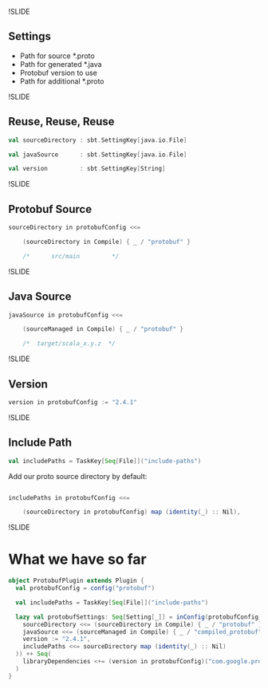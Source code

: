 !SLIDE

## Settings

+ Path for source *.proto
+ Path for generated *.java
+ Protobuf version to use
+ Path for additional *.proto

!SLIDE

## Reuse, Reuse, Reuse
```scala
val sourceDirectory	: sbt.SettingKey[java.io.File]

val javaSource 		: sbt.SettingKey[java.io.File]

val version 		: sbt.SettingKey[String]
```

!SLIDE

## Protobuf Source

```scala
sourceDirectory in protobufConfig <<= 

	(sourceDirectory in Compile) { _ / "protobuf" }

	/*      src/main         */
```

!SLIDE

## Java Source

```scala
javaSource in protobufConfig <<=

	(sourceManaged in Compile) { _ / "protobuf" }

	/*  target/scala_x.y.z  */
```

!SLIDE

## Version
```scala
version in protobufConfig := "2.4.1"
```

!SLIDE

## Include Path
```scala
val includePaths = TaskKey[Seq[File]]("include-paths")
```	
	

Add our proto source directory by default:

```scala

includePaths in protobufConfig <<= 

	(sourceDirectory in protobufConfig) map (identity(_) :: Nil),
```

!SLIDE

# What we have so far

```scala
object ProtobufPlugin extends Plugin {
  val protobufConfig = config("protobuf")

  val includePaths = TaskKey[Seq[File]]("include-paths")

  lazy val protobufSettings: Seq[Setting[_]] = inConfig(protobufConfig)(Seq(
    sourceDirectory <<= (sourceDirectory in Compile) { _ / "protobuf" },
    javaSource <<= (sourceManaged in Compile) { _ / "compiled_protobuf" },
    version := "2.4.1",
    includePaths <<= sourceDirectory map (identity(_) :: Nil)
  )) ++ Seq(
    libraryDependencies <+= (version in protobufConfig)("com.google.protobuf" % "protobuf-java" % _),
  )
}
```
